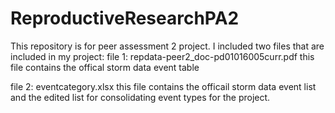 # ReproductiveResearchPA2
This repository is for peer assessment 2 project.
I included two files that are included in my project:
file 1: repdata-peer2_doc-pd01016005curr.pdf
this file contains the offical storm data event table

file 2: eventcategory.xlsx
this file contains the officail storm data event list and the edited list for consolidating event types for the project.
